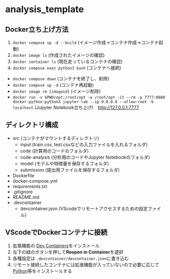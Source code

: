 # analysis_template

## Docker立ち上げ方法

1. `docker compose up -d --build` (イメージ作成→コンテナ作成→コンテナ起動)
2. `docker image ls` (作成されたイメージの確認)
3. `docker container ls` (現在走っているコンテナの確認)
4. `docker compose exec python3 bash` (コンテナへ接続)

- `docker compose down` (コンテナを終了し、削除)
- `docker compose up -d` (コンテナ再起動)
- `docker image rm {imageid}` (イメージ削除)
- `docker run -v $PWD/opt:/root/opt -w /root/opt -it --rm -p 7777:8888 docker-python-python3 jupyter-lab --ip 0.0.0.0 --allow-root -b localhost` (Jupyter Notebook立ち上げ)　<http://127.0.0.1:7777>

## ディレクトリ構成

- src (コンテナがマウントするディレクトリ)
  - input (train.csv, test.csvなどの入力ファイルを入れるフォルダ)
  - code (計算用のコードのフォルダ)
  - code-analysis (分析用のコードやJupyter Notebookのフォルダ)
  - model (モデルや特徴量を保存するフォルダ)
  - submission (提出用ファイルを保存するフォルダ)
- Dockerfile
- docker-compose.yml
- requirements.txt
- .gitignore
- README.md
- .devcontainer
  - devcontainer.json (VScodeでリモートアクセスするための設定ファイル)

## VScodeでDockerコンテナに接続

1. 拡張機能の [Dev Containers](https://marketplace.visualstudio.com/items?itemName=ms-vscode-remote.remote-containers)をインストール
2. 左下の緑のボタンを押して**Reopen in Container**を選択
3. 各種設定は `.devcontainer/devcontainer.json`に書き込む
4. リモート接続したコンテナには拡張機能が入っていないので必要に応じて[Python](https://marketplace.visualstudio.com/items?itemName=ms-python.python)等をインストールする
